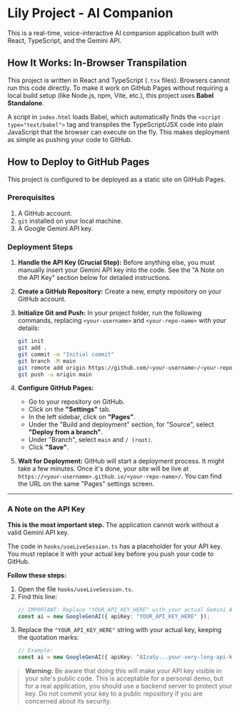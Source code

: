 # Lily Project - AI Companion

This is a real-time, voice-interactive AI companion application built with React, TypeScript, and the Gemini API.

## How It Works: In-Browser Transpilation

This project is written in React and TypeScript (`.tsx` files). Browsers cannot run this code directly. To make it work on GitHub Pages without requiring a local build setup (like Node.js, npm, Vite, etc.), this project uses **Babel Standalone**.

A script in `index.html` loads Babel, which automatically finds the `<script type="text/babel">` tag and transpiles the TypeScript/JSX code into plain JavaScript that the browser can execute on the fly. This makes deployment as simple as pushing your code to GitHub.

## How to Deploy to GitHub Pages

This project is configured to be deployed as a static site on GitHub Pages.

### Prerequisites

1.  A GitHub account.
2.  `git` installed on your local machine.
3.  A Google Gemini API key.

### Deployment Steps

1.  **Handle the API Key (Crucial Step):**
    Before anything else, you must manually insert your Gemini API key into the code. See the "A Note on the API Key" section below for detailed instructions.

2.  **Create a GitHub Repository:**
    Create a new, empty repository on your GitHub account.

3.  **Initialize Git and Push:**
    In your project folder, run the following commands, replacing `<your-username>` and `<your-repo-name>` with your details:
    ```bash
    git init
    git add .
    git commit -m "Initial commit"
    git branch -M main
    git remote add origin https://github.com/<your-username>/<your-repo-name>.git
    git push -u origin main
    ```

4.  **Configure GitHub Pages:**
    *   Go to your repository on GitHub.
    *   Click on the **"Settings"** tab.
    *   In the left sidebar, click on **"Pages"**.
    *   Under the "Build and deployment" section, for "Source", select **"Deploy from a branch"**.
    *   Under "Branch", select `main` and `/ (root)`.
    *   Click **"Save"**.

5.  **Wait for Deployment:**
    GitHub will start a deployment process. It might take a few minutes. Once it's done, your site will be live at `https://<your-username>.github.io/<your-repo-name>/`. You can find the URL on the same "Pages" settings screen.

---

### A Note on the API Key

**This is the most important step.** The application cannot work without a valid Gemini API key.

The code in `hooks/useLiveSession.ts` has a placeholder for your API key. You must replace it with your actual key before you push your code to GitHub.

**Follow these steps:**

1.  Open the file `hooks/useLiveSession.ts`.
2.  Find this line:
    ```typescript
    // IMPORTANT: Replace "YOUR_API_KEY_HERE" with your actual Gemini API key
    const ai = new GoogleGenAI({ apiKey: "YOUR_API_KEY_HERE" });
    ```
3.  Replace the `"YOUR_API_KEY_HERE"` string with your actual key, keeping the quotation marks:
    ```typescript
    // Example:
    const ai = new GoogleGenAI({ apiKey: "AIzaSy...your-very-long-api-key" });
    ```

> **Warning:** Be aware that doing this will make your API key visible in your site's public code. This is acceptable for a personal demo, but for a real application, you should use a backend server to protect your key. Do not commit your key to a public repository if you are concerned about its security.